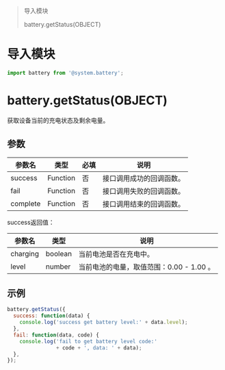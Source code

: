> 导入模块
>
> battery.getStatus(OBJECT)
>

# 导入模块

```javascript
import battery from '@system.battery';
```

# battery.getStatus(OBJECT)

获取设备当前的充电状态及剩余电量。

## 参数

| 参数名   | 类型     | 必填 | 说明                     |
| -------- | -------- | ---- | ------------------------ |
| success  | Function | 否   | 接口调用成功的回调函数。 |
| fail     | Function | 否   | 接口调用失败的回调函数。 |
| complete | Function | 否   | 接口调用结束的回调函数。 |

success返回值：

| **参数名** | 类型    | 说明                                     |
| ---------- | ------- | ---------------------------------------- |
| charging   | boolean | 当前电池是否在充电中。                   |
| level      | number  | 当前电池的电量，取值范围：0.00 - 1.00 。 |

## 示例

```javascript
battery.getStatus({
  success: function(data) {
    console.log('success get battery level:' + data.level);
  },
  fail: function(data, code) {
    console.log('fail to get battery level code:' 
                + code + ', data: ' + data);
  },
});
```
